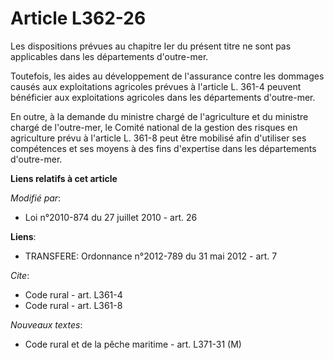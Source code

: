 # Article L362-26

Les dispositions prévues au chapitre Ier du présent titre ne sont pas applicables dans les départements d'outre-mer. 

Toutefois, les aides au développement de l'assurance contre les dommages causés aux exploitations agricoles prévues à
l'article L. 361-4 peuvent bénéficier aux exploitations agricoles dans les départements d'outre-mer. 

En outre, à la demande du ministre chargé de l'agriculture et du ministre chargé de l'outre-mer, le Comité national de la
gestion des risques en agriculture prévu à l'article L. 361-8 peut être mobilisé afin d'utiliser ses compétences et ses
moyens à des fins d'expertise dans les départements d'outre-mer.

**Liens relatifs à cet article**

_Modifié par_:

  - Loi n°2010-874 du 27 juillet 2010 - art. 26

**Liens**:

  - TRANSFERE: Ordonnance n°2012-789 du 31 mai 2012 - art. 7

_Cite_:

  - Code rural - art. L361-4
  - Code rural - art. L361-8

_Nouveaux textes_:

  - Code rural et de la pêche maritime - art. L371-31 (M)
